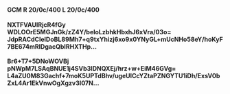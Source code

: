 #### GCM R 20/0c/400 L 20/0c/400
**NXTFVAUIRjcR4fGy**<br/>**WDLOOrE5MGJnGk/zZ4Y/beloLzbhkHbxhJ6xVra/03o=**<br/>**JdpRACdClelDoBL89Mh7+q9txYhizj6xo9x0YNyGL+mUcNHo58eY/hoKyF7BE674mRlDgacQbIRHXTHp...**<br/><br/>
**Br6+T7+5DNoWOVBj**<br/>**pNWpM7LSAqBNUE1j4SVb3lDNQXEj/hrz+w+EiM46GVg=**<br/>**L4aZU0M83Gachf+7moK5UPTdBhv/ugeUICcYZtaPZNGYTU1iDh/ExsV0bZxL4Ar1EkVnwOgXgzv3I07N...**